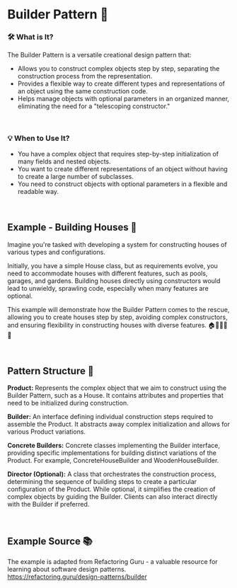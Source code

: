 # Builder Pattern 🏡

### 🛠️ What is It? 

The Builder Pattern is a versatile creational design pattern that:

- Allows you to construct complex objects step by step, separating the construction process from the representation.
- Provides a flexible way to create different types and representations of an object using the same construction code.
- Helps manage objects with optional parameters in an organized manner, eliminating the need for a "telescoping constructor."

<br>

### 💡 When to Use It?

- You have a complex object that requires step-by-step initialization of many fields and nested objects.
- You want to create different representations of an object without having to create a large number of subclasses.
- You need to construct objects with optional parameters in a flexible and readable way.


<br>


## Example - Building Houses 🏡

Imagine you're tasked with developing a system for constructing houses of various types and configurations. 

Initially, you have a simple House class, but as requirements evolve, you need to accommodate houses with different features, such as pools, garages, and gardens. Building houses directly using constructors would lead to unwieldy, sprawling code, especially when many features are optional. 

This example will demonstrate how the Builder Pattern comes to the rescue, allowing you to create houses step by step, avoiding complex constructors, and ensuring flexibility in constructing houses with diverse features. 🏠🌳🏊‍♂️🚗

<br>


## Pattern Structure 🧩

**Product:** Represents the complex object that we aim to construct using the Builder Pattern, such as a House. It contains attributes and properties that need to be initialized during construction.

**Builder:** An interface defining individual construction steps required to assemble the Product. It abstracts away complex initialization and allows for various Product variations.

**Concrete Builders:** Concrete classes implementing the Builder interface, providing specific implementations for building distinct variations of the Product. For example, ConcreteHouseBuilder and WoodenHouseBuilder.

**Director (Optional):** A class that orchestrates the construction process, determining the sequence of building steps to create a particular configuration of the Product. While optional, it simplifies the creation of complex objects by guiding the Builder. Clients can also interact directly with the Builder if preferred.

<br>

## Example Source 📚
The example is adapted from Refactoring Guru - a valuable resource for learning about software design patterns. <br>
https://refactoring.guru/design-patterns/builder

